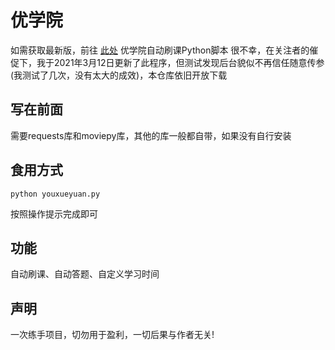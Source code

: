 # 优学院
  如需获取最新版，前往 [此处](https://www.ufec.cn/archives/fuck-ulearning.html)
 优学院自动刷课Python脚本
 很不幸，在关注者的催促下，我于2021年3月12日更新了此程序，但测试发现后台貌似不再信任随意传参(我测试了几次，没有太大的成效)，本仓库依旧开放下载
## 写在前面
 需要requests库和moviepy库，其他的库一般都自带，如果没有自行安装
## 食用方式
    python youxueyuan.py
按照操作提示完成即可

## 功能
自动刷课、自动答题、自定义学习时间
## 声明
一次练手项目，切勿用于盈利，一切后果与作者无关!
